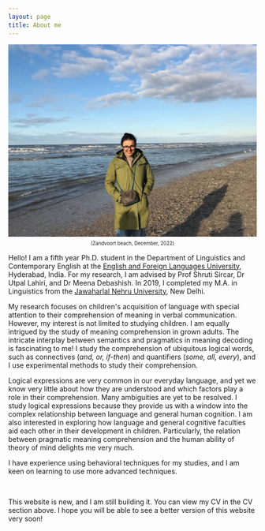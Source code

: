 ```yaml
---
layout: page
title: About me
---
```

<html>
  <body>
    <img width="505" height="390" src="/Profile_DP.jpg" alt="My Image">
    <figcaption align = "center"><span style="font-size:0.7em;">(Zandvoort beach, December, 2022)</span></figcaption>
  </body>
</html> 

Hello! I am a fifth year Ph.D. student in the Department of Linguistics and Contemporary English at the [English and Foreign Languages University](http://www.efluniversity.ac.in/), Hyderabad, India. For my research, I am advised by Prof Shruti Sircar, Dr Utpal Lahiri, and Dr Meena Debashish. In 2019, I completed my M.A. in Linguistics from the [Jawaharlal Nehru University](https://www.jnu.ac.in/main/), New Delhi. 

My research focuses on children's acquisition of language with special attention to their comprehension of meaning in verbal communication. However, my interest is not limited to studying children. I am equally intrigued by the study of meaning comprehension in grown adults. The intricate interplay between semantics and pragmatics in meaning decoding is fascinating to me! I study the comprehension of ubiquitous logical words, such as connectives (_and, or, if-then_) and quantifiers (_some, all, every_), and I use experimental methods to study their comprehension. 

Logical expressions are very common in our everyday language, and yet we know very little about how they are understood and which factors play a role in their comprehension. Many ambiguities are yet to be resolved. I study logical expressions because they provide us with a window into the complex relationship between language and general human cognition. I am also interested in exploring how language and general cognitive faculties aid each other in their development in children. Particularly, the relation between pragmatic meaning comprehension and the human ability of theory of mind delights me very much. 

I have experience using behavioral techniques for my studies, and I am keen on learning to use more advanced techniques.  

 &nbsp;  
 
This website is new, and I am still building it. You can view my CV in the CV section above. I hope you will be able to see a better version of this website very soon! 
